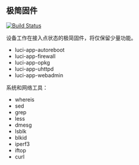 ## 极简固件

[![Build Status][ci_badge]][ci_link]


设备工作在接入点状态的极简固件，将仅保留少量功能。

* luci-app-autoreboot
* luci-app-firewall
* luci-app-opkg
* luci-app-uhttpd
* luci-app-webadmin


系统和网络工具：

* whereis
* sed
* grep
* less
* dmesg
* lsblk
* blkid
* iperf3
* iftop
* curl


[ci_badge]: https://github.com/mia0x75/Action-Builder-openwrt-k2p/actions/workflows/build.yml/badge.svg
[ci_link]: https://github.com/mia0x75/Action-Builder-openwrt-k2p/actions/workflows/build.yml
<!--
latest: v23.05.1
-->
